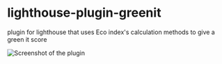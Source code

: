 # lighthouse-plugin-greenit
plugin for lighthouse that uses Eco index's calculation methods to give a green it score

![Screenshot of the plugin](https://github.com/UnlikelyBuddy1/lighthouse-plugin-greenit/assets/52712038/112e6917-4c8a-41c3-8f88-f2e4f5e157ec)
